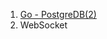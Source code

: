 1. [Go - PostgreDB(2)](https://github.com/ckdqja135/Typescript-restful-starter/blob/master/mdfile/2020-10-09/Go%20-%20PostgreDB(2).md)
2. WebSocket
